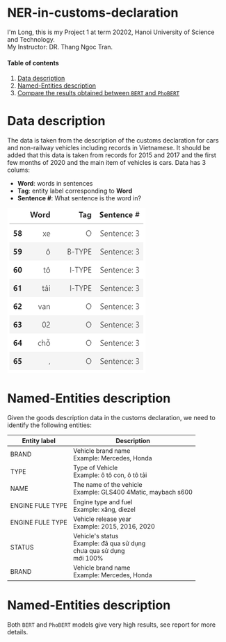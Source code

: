 # NER-in-customs-declaration
I'm Long, this is my Project 1 at term 20202, Hanoi University of Science and Technology. <br />
My Instructor: DR. Thang Ngoc Tran.

#### Table of contents
1. [Data description](#description)
2. [Named-Entities description](#NEs)
3. [Compare the results obtained between `BERT` and `PhoBERT`](#compare)

# <a name="description"></a> Data description
The data is taken from the description of the customs declaration for cars and non-railway vehicles including records in Vietnamese. It should be added that this data is taken from records for 2015 and 2017 and the first few months of 2020 and the main item of vehicles is cars.
Data has 3 colums:

  - **Word**: words in sentences
  - **Tag**: entity label corresponding to **Word**
  - **Sentence #**: What sentence is the word in?

![alt text](https://github.com/longhoangphi225/NER-in-customs-declaration/blob/main/data.png)

# <a name="NEs"></a> Named-Entities description

Given the goods description data in the customs declaration, we need to identify the following entities:


Entity label | Description
---|---
BRAND | Vehicle brand name <br />Example: Mercedes, Honda
TYPE | Type of Vehicle <br />Example: ô tô con, ô tô tải
NAME | The name of the vehicle <br />Example: GLS400 4Matic, maybach s600
ENGINE FULE TYPE | Engine type and fuel <br />Example: xăng, diezel
ENGINE FULE TYPE | Vehicle release year <br />Example: 2015, 2016, 2020
STATUS | Vehicle's status <br />Example: đã qua sử dụng<br />chưa qua sử dụng<br />mới 100%
BRAND | Vehicle brand name <br />Example: Mercedes, Honda

# <a name="compare"></a> Named-Entities description

Both `BERT` and `PhoBERT` models give very high results, see report for more details.
